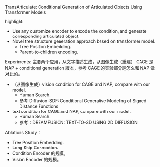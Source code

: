 TransArticulate: Conditional Generation of Articulated Objects Using Transformer Models

highlight:
 - Use any customize encoder to encode the condition, and generate corresponding articulated object.
 - Novel tree structure generation approach based on transformer model.
    - Tree Position Embedding.
    - Parent-to-children encoding.

Experiments:
主要两个应用，从文字描述生成，从图像生成（重建）
CAGE 是 NAP + conditional generation 版本，参考 CAGE 的实验部分是怎么和 NAP 做对比的。
 - （从图像生成）vision condition for CAGE and NAP, compare with our model.
    - Human Search.
    - 参考 Diffusion-SDF: Conditional Generative Modeling of Signed Distance Functions
 - text condition for CAGE and NAP, compare with our model.
    - Human Search.
    - 参考：DREAMFUSION: TEXT-TO-3D USING 2D DIFFUSION

Ablations Study：
 - Tree Position Embedding.
 - Long Skip Connection.
 - Condition Encoder 的规模。
 - Vision Encoder 的规模。